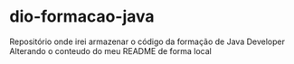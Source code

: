 # dio-formacao-java
Repositório onde irei armazenar o código da formação de Java Developer
Alterando o conteudo do meu README de forma local